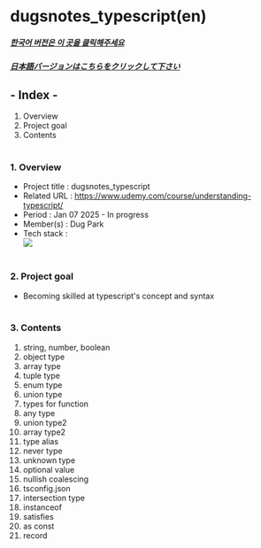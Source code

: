 # dugsnotes_typescript(en)

##### [한국어 버전은 이 곳을 클릭해주세요](README.md)

##### [日本語バージョンはこちらをクリックして下さい](README_JP.md)

## - Index -

1. Overview
2. Project goal
3. Contents
   </br>
   </br>

### 1. Overview

- Project title : dugsnotes_typescript
- Related URL : https://www.udemy.com/course/understanding-typescript/
- Period : Jan 07 2025 - In progress
- Member(s) : Dug Park
- Tech stack : </br>
  <img src="https://img.shields.io/badge/typescript-3178C6?style=for-the-badge&logo=typescript&logoColor=white">
  </br>
  </br>

### 2. Project goal

- Becoming skilled at typescript's concept and syntax
  </br>
  </br>

### 3. Contents

1. string, number, boolean
2. object type
3. array type
4. tuple type
5. enum type
6. union type
7. types for function
8. any type
9. union type2
10. array type2
11. type alias
12. never type
13. unknown type
14. optional value
15. nullish coalescing
16. tsconfig.json
17. intersection type
18. instanceof
19. satisfies
20. as const
21. record

